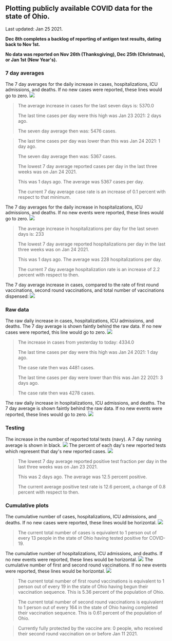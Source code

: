 ## Plotting publicly available COVID data for the state of Ohio. 

Last updated: Jan 25 2021. 

**Dec 8th completes a backlog of reporting of antigen test results, dating back to Nov 1st.**

**No data was reported on Nov 26th (Thanksgiving), Dec 25th (Christmas), or Jan 1st (New Year's).**
### 7 day averages
The 7 day averages for the daily increase in cases, hospitalizations, ICU admissions, and deaths. If no new cases were reported, these lines would go to zero.
![](7dayaverage_cases.png)

>The average increase in cases for the last seven days is: 5370.0
>
>The last time cases per day were this high was Jan 23 2021: 2 days ago.
>
>The seven day average then was: 5476 cases.

>
>The last time cases per day was lower than this was Jan 24 2021: 1 day ago.
>
>The seven day average then was: 5367 cases.
>
>The lowest 7 day average reported cases per day in the last three weeks was on Jan 24 2021.
>
>This was 1 days ago. The average was 5367 cases per day.
>
>The current 7 day average case rate is an increase of 0.1 percent with respect to that minimum.

The 7 day averages for the daily increase in hospitalizations, ICU admissions, and deaths. If no new events were reported, these lines would go to zero.
![](7dayaverage_hospital.png)

>The average increase in hospitalizations per day for the last seven days is: 233
>
>The lowest 7 day average reported hospitalizations per day in the last three weeks was on Jan 24 2021.
>
>This was 1 days ago. The average was 228 hospitalizations per day.
>
>The current 7 day average hospitalization rate is an increase of 2.2 percent with respect to then.

The 7 day average increase in cases, compared to the rate of first round vaccinations, second round vaccinations, and total number of vaccinations dispensed:
![](DailyVaccinationsCases.png)

### Raw data
The raw daily increase in cases, hospitalizations, ICU admissions, and deaths. The 7 day average is shown faintly behind the raw data. If no new cases were reported, this line would go to zero.
![](DailyCases.png)

>The increase in cases from yesterday to today: 4334.0 
>
>The last time cases per day were this high was Jan 24 2021: 1 day ago. 
>
>The case rate then was 4481 cases.
>
>The last time cases per day were lower than this was Jan 22 2021: 3 days ago. 
>
>The case rate then was 4278 cases.

The raw daily increase in hospitalizations, ICU admissions, and deaths. The 7 day average is shown faintly behind the raw data. If no new events were reported, these lines would go to zero.
![](DailyHospitalizations.png)

### Testing

The increase in the number of reported total tests (navy). A 7 day running average is shown in black.
![](DailyTests.png)
The percent of each day's new reported tests which represent that day's new reported cases.
![](percentpositive_tests.png)

>The lowest 7 day average reported positive test fraction per day in the last three weeks was on Jan 23 2021.
>
>This was 2 days ago. The average was 12.5 percent positive. 
>
>The current average positive test rate is 12.6 percent, a change of 0.8 percent with respect to then. 

### Cumulative plots
The cumulative number of cases, hospitalizations, ICU admissions, and deaths. If no new cases were reported, these lines would be horizontal.
![](Cases.png)

>The current total number of cases is equivalent to 1 person out of every 13 people in the state of Ohio having tested positive for COVID-19.

The cumulative number of hospitalizations, ICU admissions, and deaths. If no new events were reported, these lines would be horizontal.
![](Hospitalizations.png)
The cumulative number of first and second round vaccinations. If no new events were reported, these lines would be horizontal.
![](Vaccinations.png)

>The current total number of first round vaccinations is equivalent to 1 person out of every 19 in the state of Ohio having begun their vaccination sequence.
>This is 5.36 percent of the population of Ohio.

>The current total number of second round vaccinations is equivalent to 1 person out of every 164 in the state of Ohio having completed their vaccination sequence.
>This is 0.61 percent of the population of Ohio.

>Currently fully protected by the vaccine are: 0 people, who received their second round vaccination on or before Jan 11 2021.

